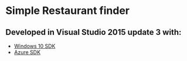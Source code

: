 # Simple Restaurant finder
## Developed in Visual Studio 2015 update 3 with:
* [Windows 10 SDK](https://developer.microsoft.com/en-us/windows/downloads)
* [Azure SDK](https://azure.microsoft.com/en-us/downloads/)

